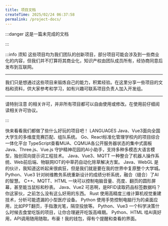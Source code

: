 ```yaml
---
title: 项目文档
createTime: 2025/02/24 06:37:58
permalink: /project-docs/
---
```


:::danger 这是一篇未完成的文档

:::

:::info 须知
这些项目均为我们团队的创新项目，部分项目可能会涉及到一些商业化的内容，但我们并不打算将其商业化，知识产权由团队成员所有，经协商同意后发布到互联网。

---

我们只是想通过这些项目来锻炼自己的能力，积累经验。在这里分享一些项目的文档和资料，供大家参考和学习，如有兴趣可联系项目负责人加入开发组。

---

请特别注意 <Badge color="#8e5cd9" bg-color="rgba(159, 122, 234, 0.16)" text="LICENSE" /> 的相关许可，并非所有项目都可以自由使用或修改。在使用前仔细阅读相关许可协议。

:::

快来看看我们都做了些什么好玩的项目吧！
<span><Badge>LANGUAGES</Badge> <Badge type="warning" text="FRAMEWORKS" /> <Badge color="#8e5cd9" bg-color="rgba(159, 122, 234, 0.16)" text="LICENSE" /></span>
<CardGrid>
<LinkCard icon="hugeicons:add-team" href="/project-docs/match-competitions/" title="全国大学生竞赛组队系统" ><span><Badge>Java、Vue3</Badge><Badge type="warning" text="Spring" /><Badge color="#8e5cd9" bg-color="rgba(159, 122, 234, 0.16)" text="CCBY 4.0" /></span>面向全国大学生的多维度竞赛匹配、组队系统。</LinkCard>
<LinkCard icon="arcticons:free-download-manager" href="/project-docs/project-management-platform/" title="项目管理平台" ><span><Badge>Go、React</Badge><Badge type="warning" text="Django" /><Badge color="#8e5cd9" bg-color="rgba(159, 122, 234, 0.16)" text="CCBY 4.0" /></span>标准化管理学校内的项目综合一体化平台</LinkCard>
<LinkCard icon="/icon/command_block.gif" href="/project-docs/cqmua-center/" title="CQMUA服务器中心" description=""><span><Badge>TypeScript</Badge><Badge type="warning" text="Vue3" /><Badge color="#8e5cd9" bg-color="rgba(159, 122, 234, 0.16)" text="MIT" /></span>查看MUA、CQMUA各公开服务器状态的集中式面板</LinkCard>
<LinkCard icon="/icon/zhiyu.png" href="/project-docs/plant-cure/" title="植愈：AI情绪小帮手" ><span><Badge>Java、Three.js、Vue.js</Badge><Badge type="warning" text="Spring" /><Badge color="#8e5cd9" bg-color="rgba(159, 122, 234, 0.16)" text="Apache 2.0" /></span>
守护精神花园的AI小助手，支持多种多模态大语言模型，独创双向提示词工程技术。</LinkCard>
<LinkCard icon="/icon/robot.png" href="/project-docs/smart-car/" title="智慧中草药生态养护平台" ><span><Badge>Java、Vue3、MQTT</Badge><Badge type="warning" text="ROS2、Spring" /><Badge color="#8e5cd9" bg-color="rgba(159, 122, 234, 0.16)" text="Apache 2.0" /></span>
一种整合了机器人操作系统、Web前后端、物联网IOT的中草药自动化除草解决方案。</LinkCard>
<LinkCard icon="/icon/univ-town.svg" href="/project-docs/pixel-university-town/" title="像素大学城" ><span><Badge>Java、WebGL</Badge><Badge color="#8e5cd9" bg-color="rgba(159, 122, 234, 0.16)" text="BSP2.0" /></span>
是的伙计，我知道这听起来很疯狂，但是我们就是要在我的世界中复原整个大学城。</LinkCard>
<LinkCard icon="/icon/analyse.svg" href="/project-docs/study-analytic-system/" title="学情分析系统" ><span><Badge>Python、Vue3</Badge><Badge type="warning" text="Flask、InfluxDB" /><Badge color="#8e5cd9" bg-color="rgba(159, 122, 234, 0.16)" text="CCBY 3.0" /></span>
针对树维教务系统重新设计的成绩分析系统，融合（缝合）了AI的智慧。</LinkCard>
<LinkCard icon="line-md:speed-twotone-loop" href="/project-docs/control-my-panel/" title="掌中方圆" ><span><Badge>C++、MQTT、HTML</Badge><Badge type="warning" text="STM" /><Badge color="#8e5cd9" bg-color="rgba(159, 122, 234, 0.16)" text="MIT" /></span>
一块可以控制电脑音量、亮度、翻页的圆形屏幕，甚至能当鼠标和秒表。</LinkCard>
<LinkCard icon="icon-park:transport" href="/project-docs/spd/" title="SPD智能医疗耗材管理系统" ><span><Badge>Java、Vue2</Badge><Badge type="warning" text="Spring" /><Badge color="#8e5cd9" bg-color="rgba(159, 122, 234, 0.16)" text="CCBY 4.0" /></span>
可恶啊，是RFID读取药品标签数据吗？你这家伙，之前怎么没有这么好用的东西。</LinkCard>
<LinkCard icon="material-symbols:dropper-eye-outline-sharp" href="/project-docs/see-the-components/" title="医智慧眼" ><span><Badge>Rust</Badge><Badge type="warning" text="None" /><Badge color="#8e5cd9" bg-color="rgba(159, 122, 234, 0.16)" text="Apache 2.0" /></span>
使用高精度三维计算机视觉重建技术，分析可能遗漏的小型医疗设备。</LinkCard>
<LinkCard icon="svg-spinners:blocks-wave" href="/project-docs/various-gestures/" title="千手万象" ><span><Badge>Python</Badge><Badge type="warning" text="Spring" /><Badge color="#8e5cd9" bg-color="rgba(159, 122, 234, 0.16)" text="Apache 2.0" /></span>
使用手势控制电脑行为的桌面应用，比如PPT翻页，手指激光笔，隔空投放等。</LinkCard>
<LinkCard icon="line-md:loading-alt-loop" href="/project-docs/when2eat/" title="啥时候吃饭" ><span><Badge>Python、Vue3</Badge><Badge type="warning" text="Django" /><Badge color="#8e5cd9" bg-color="rgba(159, 122, 234, 0.16)" text="Apache 2.0" /></span>
一个科学决策什么时候去食堂吃饭的项目，让你合理避开吃饭高峰期。</LinkCard>
<LinkCard icon="token-branded:wow" href="/project-docs/oh-my-api/" title="Oh my API!" ><span><Badge>Python、HTML</Badge><Badge type="warning" text="Flask" /><Badge color="#8e5cd9" bg-color="rgba(159, 122, 234, 0.16)" text="MIT" /></span>
哇AI真好用，API调用随用随取。布豪！我的钱包，得有个提醒和查看的界面。</LinkCard>
</CardGrid>
